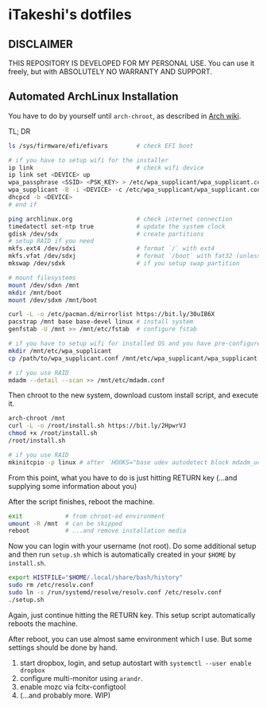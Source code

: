 iTakeshi's dotfiles
====================

## DISCLAIMER
THIS REPOSITORY IS DEVELOPED FOR MY PERSONAL USE.
You can use it freely, but with ABSOLUTELY NO WARRANTY AND SUPPORT.

## Automated ArchLinux Installation
You have to do by yourself until `arch-chroot`,
as described in [Arch wiki](https://wiki.archlinux.org/index.php/Installation_guide).

TL; DR
```sh
ls /sys/firmware/efi/efivars        # check EFI boot

# if you have to setup wifi for the installer
ip link                             # check wifi device
ip link set <DEVICE> up
wpa_passphrase <SSID> <PSK_KEY> > /etc/wpa_supplicant/wpa_supplicant.conf
wpa_supplicant -B -i <DEVICE> -c /etc/wpa_supplicant/wpa_supplicant.conf
dhcpcd -b <DEVICE>
# end if

ping archlinux.org                  # check internet connection
timedatectl set-ntp true            # update the system clock
gdisk /dev/sdx                      # create partitions
# setup RAID if you need
mkfs.ext4 /dev/sdxi                 # format `/` with ext4
mkfs.vfat /dev/sdxj                 # format `/boot` with fat32 (unless constructing dual-boot with Windows)
mkswap /dev/sdxk                    # if you setup swap partition

# mount filesystems
mount /dev/sdxn /mnt
mkdir /mnt/boot
mount /dev/sdxm /mnt/boot

curl -L -o /etc/pacman.d/mirrorlist https://bit.ly/30uIB6X
pacstrap /mnt base base-devel linux # install system
genfstab -U /mnt >> /mnt/etc/fstab  # configure fstab

# if you have to setup wifi for installed OS and you have pre-configured wpa_supplicant.conf
mkdir /mnt/etc/wpa_supplicant
cp /path/to/wpa_supplicant.conf /mnt/etc/wpa_supplicant/wpa_supplicant.conf

# if you use RAID
mdadm --detail --scan >> /mnt/etc/mdadm.conf
```

Then chroot to the new system, download custom install script, and execute it.
```sh
arch-chroot /mnt
curl -L -o /root/install.sh https://bit.ly/2HpwrVJ
chmod +x /root/install.sh
/root/install.sh

# if you use RAID
mkinitcpio -p linux # after `HOOKS="base udev autodetect block mdadm_udev filesystems usbinput fsck"` in /etc/mkinitcpio.conf
```
From this point, what you have to do is just hitting RETURN key (...and supplying some information about you)

After the script finishes, reboot the machine.
```sh
exit            # from chroot-ed environment
umount -R /mnt  # can be skipped
reboot          # ...and remove installation media
```

Now you can login with your username (not root).
Do some additional setup and then run `setup.sh` which is automatically created in your `$HOME` by `install.sh`.
```sh
export HISTFILE="$HOME/.local/share/bash/history"
sudo rm /etc/resolv.conf
sudo ln -s /run/systemd/resolve/resolv.conf /etc/resolv.conf
./setup.sh
```
Again, just continue hitting the RETURN key.
This setup script automatically reboots the machine.

After reboot, you can use almost same environment which I use.
But some settings should be done by hand.

1. start dropbox, login, and setup autostart with `systemctl --user enable dropbox`
2. configure multi-monitor using `arandr`.
3. enable mozc via fcitx-configtool
4. (...and probably more. WIP)

